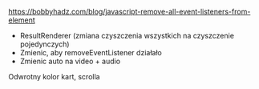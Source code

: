 https://bobbyhadz.com/blog/javascript-remove-all-event-listeners-from-element

- ResultRenderer (zmiana czyszczenia wszystkich na czyszczenie pojedynczych)
- Zmienic, aby removeEventListener działało
- Zmienic auto na video + audio

Odwrotny kolor kart, scrolla
